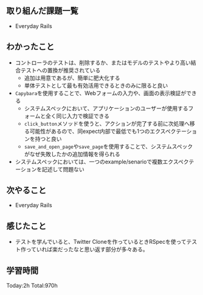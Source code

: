 ## 取り組んだ課題一覧

- Everyday Rails

## わかったこと

* コントローラのテストは、削除するか、またはモデルのテストやより高い結合テストへの置換が推奨されている
  * 追加は用意であるが、簡単に肥大化する
  * 単体テストとして最も有効活用できるときのみに限ると良い
* `Capybara`を使用することで、Webフォームの入力や、画面の表示検証ができる
  * システムスペックにおいて、アプリケーションのユーザーが使用するフォームと全く同じ入力で検証できる
  * `click_button`メソッドを使うと、アクションが完了する前に次処理へ移る可能性があるので、同expect内部で最低でも1つのエクスペクテーションを持つと良い
  * `save_and_open_page`や`save_page`を使用することで、システムスペックがなぜ失敗したかの追加情報を得られる
* システムスペックにおいては、一つのexample/senarioで複数エクスペクテーションを記述して問題ない

## 次やること

- Everyday Rails

## 感じたこと

- テストを学んでいると、Twitter Cloneを作っているときRSpecを使ってテスト作っていれば楽だったなと思い返す部分が多々ある。

## 学習時間

Today:2h
Total:970h

